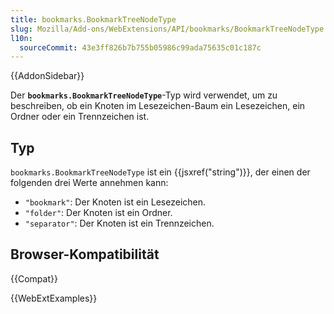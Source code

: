 ```yaml
---
title: bookmarks.BookmarkTreeNodeType
slug: Mozilla/Add-ons/WebExtensions/API/bookmarks/BookmarkTreeNodeType
l10n:
  sourceCommit: 43e3ff826b7b755b05986c99ada75635c01c187c
---
```


{{AddonSidebar}}

Der **`bookmarks.BookmarkTreeNodeType`**-Typ wird verwendet, um zu beschreiben, ob ein Knoten im Lesezeichen-Baum ein Lesezeichen, ein Ordner oder ein Trennzeichen ist.

## Typ

`bookmarks.BookmarkTreeNodeType` ist ein {{jsxref("string")}}, der einen der folgenden drei Werte annehmen kann:

- `"bookmark"`: Der Knoten ist ein Lesezeichen.
- `"folder"`: Der Knoten ist ein Ordner.
- `"separator"`: Der Knoten ist ein Trennzeichen.

## Browser-Kompatibilität

{{Compat}}

{{WebExtExamples}}
